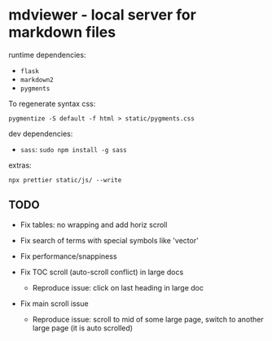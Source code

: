 # mdviewer - local server for markdown files

runtime dependencies:

- `flask`
- `markdown2`
- `pygments`

To regenerate syntax css:

```
pygmentize -S default -f html > static/pygments.css
```

dev dependencies:

- `sass`: `sudo npm install -g sass`

extras:

```
npx prettier static/js/ --write
```


## TODO

- Fix tables: no wrapping and add horiz scroll
- Fix search of terms with special symbols like 'vector<int>'
- Fix performance/snappiness

- Fix TOC scroll (auto-scroll conflict) in large docs
  - Reproduce issue: click on last heading in large doc

- Fix main scroll issue
  - Reproduce issue: scroll to mid of some large page, switch to another large
    page (it is auto scrolled)
